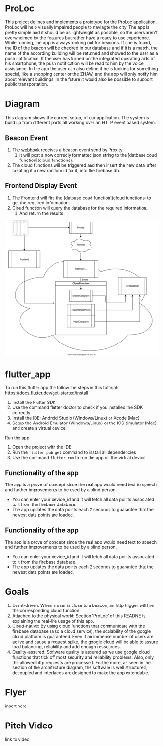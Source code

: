 # ProLoc
This project defines and implements a prototype for the ProLoc application. ProLoc will help visually impaired people to naviagte the city. The app is pretty simple and it should be as lightweight as possible, so the users aren't overwhelmed by the features but rather have a ready to use experience. 
While running, the app is always looking out for beacons. If one is found, the ID of the beacon will be checked in our database and if it is a match, the name of the according building will be returned and showed to the user as a push notification. If the user has turned on the integrated operating aids of his smartphone, the push notification will be read to him by the voice assistance. In the app the user can also define if he is looking for something special, like a shopping center or the ZHAW, and the app will only notify him about relevant buildings. In the future it would also be possible to support public transportation.

# Diagram
This diagram shows the current setup, of our application. 
The system is build up from different parts all working over an HTTP event based system.

## Beacon Event
1) The [webhook](webhook) receives a beacon event send by Proxity.
   1) It will post a now correcly formatted json string to the [datbase coud function](cloud functions). 
2) The cloud functions will be triggered and then insert the new data, after creating it a new random id for it, into the firebase db.

## Frontend Display Event
1) The Frontend will fire the [datbase coud function](cloud functions) to get the 
   required information.
2) Cloud function will query the database for the required information.
   1) And return the results

![architecture diagram](imgs/architecture_diagram.svg?raw=true "Architecture Diagram")

# flutter_app

To run this flutter app the follow the steps in this tutorial: https://docs.flutter.dev/get-started/install
1. Install the Flutter SDK
2. Use the command flutter doctor to check if you installed the SDK correctly
3. Install the IDE: Android Studio (Windows/Linux) or Xcode (Mac)
4. Setup the Android Emulator (Windows/Linux) or the IOS simulator (Mac) and create a virtual device

Run the app
1. Open the project with the IDE
3. Run the ```flutter pub get``` command to install all dependencies
4. Use the command ```flutter run``` to run the app on the virtual device

## Functionality of the app
The app is a prove of concept since the real app would need text to speech and further improvements to be used by a blind person.
* You can enter your device_id and it will fetch all data points associated to it from the firebase database.
* The app updates the data points each 2 seconds to guarantee that the newest data points are loaded.

## Functionality of the app
The app is a prove of concept since the real app would need text to speech and further improvements to be used by a blind person.
* You can enter your device_id and it will fetch all data points associated to it from the firebase database.
* The app updates the data points each 2 seconds to guarantee that the newest data points are loaded.


# Goals
1) Event-driven: When a user is close to a beacon, an http trigger will fire the corresponding cloud function.
2) Attached to the physical world: Section 'ProLoc' of this READNE is explaining the real-life usage of this app.
3) Cloud-native: By using cloud functions that communicate with the firebase database (also a cloud service), the scalability of the google cloud platform is guaranteed. Even if an immense number of users are active and cause a request spike, the google cloud will be able to assure load balancing, reliability and add enough ressources.
4) Quality-assured: Software quality is assured as we use google cloud functions that tick off most security and reliability problems. Also, only the allowed http requests are processed. Furthermore, as seen in the section of the architecture diagram, the software is well structured, decoupled and interfaces are designed to make the app extendable. 

# Flyer
insert here

# Pitch Video
link to video
